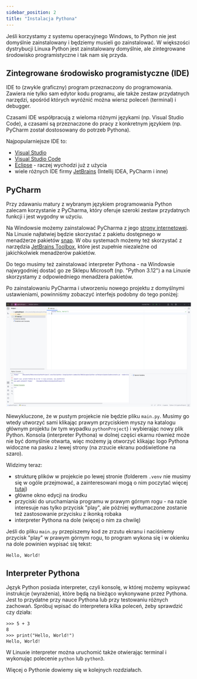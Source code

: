 ```yaml
---
sidebar_position: 2
title: "Instalacja Pythona"
---
```


Jeśli korzystamy z systemu operacyjnego Windows, to Python nie jest domyślnie
zainstalowany i będziemy musieli go zainstalować. W większości dystrybucji
Linuxa Python jest zainstalowany domyślnie, ale zintegrowane środowisko
programistyczne i tak nam się przyda.

## Zintegrowane środowisko programistyczne (IDE)

IDE to (zwykle graficzny) program przeznaczony do programowania. Zawiera nie
tylko sam edytor kodu programu, ale także zestaw przydatnych narzędzi,
spośród których wyróżnić można wiersz poleceń (terminal) i debugger.

Czasami IDE współpracują z wieloma różnymi językami (np. Visual Studio Code),
a czasami są przeznaczone do pracy z konkretnym językiem (np. PyCharm został
dostosowany do potrzeb Pythona).

Najpopularniejsze IDE to:

- [Visual Studio](https://visualstudio.microsoft.com/)
- [Visual Studio Code](https://code.visualstudio.com/)
- [Eclipse](https://www.eclipse.org/downloads/) - raczej wychodzi już z użycia
- wiele różnych IDE firmy [JetBrains](https://www.jetbrains.com/ides/) (Intellij IDEA, PyCharm i inne)

## PyCharm

Przy zdawaniu matury z wybranym językiem programowania Python zalecam korzystanie
z PyCharma, który oferuje szeroki zestaw przydatnych funkcji i jest wygodny
w użyciu.

Na Windowsie możemy zainstalować PyCharma z jego [strony internetowej](https://www.jetbrains.com/pycharm/). Na Linuxie najłatwiej będzie skorzystać z pakietu
dostępnego w menadżerze pakietów [snap](https://snapcraft.io/pycharm-community).
W obu systemach możemy też skorzystać z narzędzia [JetBrains Toolbox](https://www.jetbrains.com/toolbox-app/),
które jest zupełnie niezależne od jakichkolwiek menadżerów pakietów.

Do tego musimy też zainstalować interpreter Pythona - na Windowsie najwygodniej
dostać go ze Sklepu Microsoft (np. "Python 3.12") a na Linuxie skorzystamy
z odpowiedniego menadżera pakietów.

Po zainstalowaniu PyCharma i utworzeniu nowego projektu z domyślnymi ustawieniami,
powinniśmy zobaczyć interfejs podobny do tego poniżej:

![Zdjęcie pustego projektu w PyCharmie](../../static/img/docs/pycharm-fresh.png)

Niewykluczone, że w pustym projekcie nie będzie pliku `main.py`. Musimy go
wtedy utworzyć sami klikając prawym przyciskiem myszy na katalogu głównym
projektu (w tym wypadku `pythonProject`) i wybierając nowy plik Python.
Konsola (interpreter Pythona) w dolnej części ekarnu również może nie być
domyślnie otwarta, więc możemy ją otworzyć klikając logo Pythona widoczne na
pasku z lewej strony (na zrzucie ekranu podświetlone na szaro).

Widzimy teraz:

- strukturę plików w projekcie po lewej stronie (folderem `.venv` nie musimy się w ogóle przejmować,
  a zainteresowani mogą o nim poczytać więcej [tutaj](https://docs.python.org/3/library/venv.html))
- główne okno edycji na środku
- przyciski do uruchamiania programu w prawym górnym rogu - na razie interesuje nas
  tylko przycisk "play", ale później wytłumaczone zostanie też zastosowanie
  przycisku z ikonką robaka
- interpreter Pythona na dole (więcej o nim za chwilę)

Jeśli do pliku `main.py` przepiszemy kod ze zrzutu ekranu i naciśniemy przycisk
"play" w prawym górnym rogu, to program wykona się i w okienku na dole powinien
wypisać się tekst:

```
Hello, World!
```

## Interpreter Pythona

Język Python posiada interpreter, czyli konsolę, w której możemy wpisywać
instrukcje (wyrażenia), które będą na bieżąco wykonywane przez Pythona. Jest
to przydatne przy nauce Pythona lub przy testowaniu różnych zachowań. Spróbuj
wpisać do interpretera kilka poleceń, żeby sprawdzić czy działa:

```
>>> 5 + 3
8
>>> print("Hello, World!")
Hello, World!
```

W Linuxie interpreter można uruchomić także otwierając terminal i wykonując
polecenie `python` lub `python3`.

Więcej o Pythonie dowiemy się w kolejnych rozdziałach.

